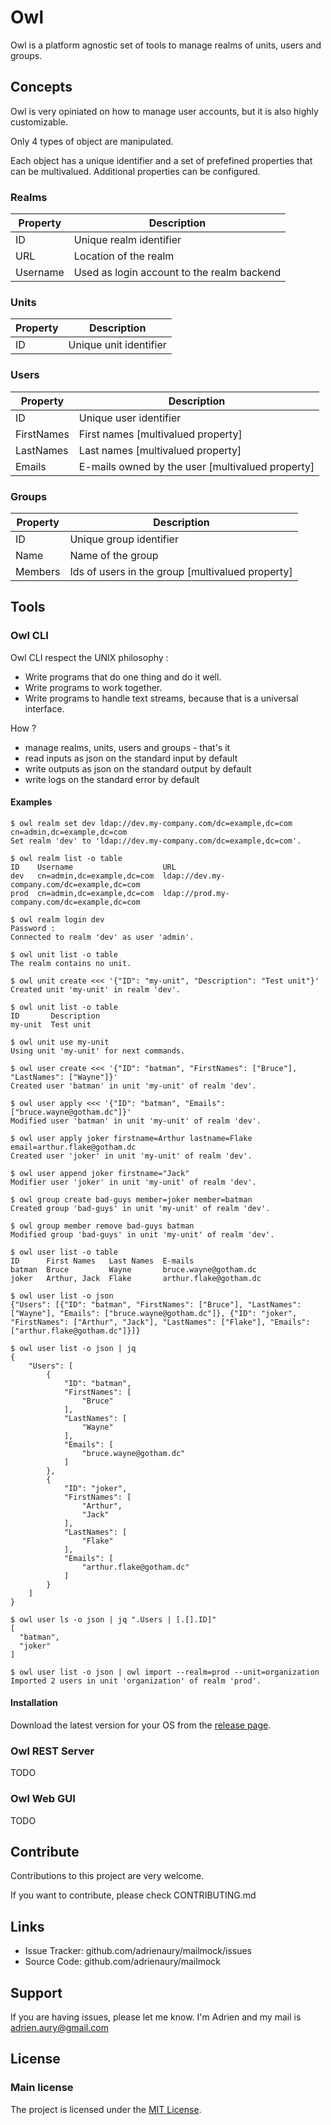 # Owl

Owl is a platform agnostic set of tools to manage realms of units, users and groups.

## Concepts

Owl is very opiniated on how to manage user accounts, but it is also highly customizable.

Only 4 types of object are manipulated.

Each object has a unique identifier and a set of prefefined properties that can be multivalued. Additional properties can be configured.

### Realms

Property | Description
--       | --
ID       | Unique realm identifier
URL      | Location of the realm
Username | Used as login account to the realm backend

### Units

Property | Description
--       | --
ID       | Unique unit identifier

### Users

Property    | Description
--          | --
ID          | Unique user identifier
FirstNames  | First names [multivalued property]
LastNames   | Last names [multivalued property]
Emails      | E-mails owned by the user [multivalued property]

### Groups

Property | Description
--       | --
ID       | Unique group identifier
Name     | Name of the group
Members  | Ids of users in the group [multivalued property]

## Tools

### Owl CLI

Owl CLI respect the UNIX philosophy :

* Write programs that do one thing and do it well.
* Write programs to work together.
* Write programs to handle text streams, because that is a universal interface.

How ?

* manage realms, units, users and groups - that's it
* read inputs as json on the standard input by default
* write outputs as json on the standard output by default
* write logs on the standard error by default

#### Examples

```text
$ owl realm set dev ldap://dev.my-company.com/dc=example,dc=com cn=admin,dc=example,dc=com
Set realm 'dev' to 'ldap://dev.my-company.com/dc=example,dc=com'.

$ owl realm list -o table
ID    Username                    URL
dev   cn=admin,dc=example,dc=com  ldap://dev.my-company.com/dc=example,dc=com
prod  cn=admin,dc=example,dc=com  ldap://prod.my-company.com/dc=example,dc=com

$ owl realm login dev
Password :
Connected to realm 'dev' as user 'admin'.

$ owl unit list -o table
The realm contains no unit.

$ owl unit create <<< '{"ID": "my-unit", "Description": "Test unit"}'
Created unit 'my-unit' in realm 'dev'.

$ owl unit list -o table
ID       Description
my-unit  Test unit

$ owl unit use my-unit
Using unit 'my-unit' for next commands.

$ owl user create <<< '{"ID": "batman", "FirstNames": ["Bruce"], "LastNames": ["Wayne"]}'
Created user 'batman' in unit 'my-unit' of realm 'dev'.

$ owl user apply <<< '{"ID": "batman", "Emails": ["bruce.wayne@gotham.dc"]}'
Modified user 'batman' in unit 'my-unit' of realm 'dev'.

$ owl user apply joker firstname=Arthur lastname=Flake email=arthur.flake@gotham.dc
Created user 'joker' in unit 'my-unit' of realm 'dev'.

$ owl user append joker firstname="Jack"
Modifier user 'joker' in unit 'my-unit' of realm 'dev'.

$ owl group create bad-guys member=joker member=batman
Created group 'bad-guys' in unit 'my-unit' of realm 'dev'.

$ owl group member remove bad-guys batman
Modified group 'bad-guys' in unit 'my-unit' of realm 'dev'.

$ owl user list -o table
ID      First Names   Last Names  E-mails
batman  Bruce         Wayne       bruce.wayne@gotham.dc
joker   Arthur, Jack  Flake       arthur.flake@gotham.dc

$ owl user list -o json
{"Users": [{"ID": "batman", "FirstNames": ["Bruce"], "LastNames": ["Wayne"], "Emails": ["bruce.wayne@gotham.dc"]}, {"ID": "joker", "FirstNames": ["Arthur", "Jack"], "LastNames": ["Flake"], "Emails": ["arthur.flake@gotham.dc"]}]}

$ owl user list -o json | jq
{
    "Users": [
        {
            "ID": "batman",
            "FirstNames": [
                "Bruce"
            ],
            "LastNames": [
                "Wayne"
            ],
            "Emails": [
                "bruce.wayne@gotham.dc"
            ]
        },
        {
            "ID": "joker",
            "FirstNames": [
                "Arthur",
                "Jack"
            ],
            "LastNames": [
                "Flake"
            ],
            "Emails": [
                "arthur.flake@gotham.dc"
            ]
        }
    ]
}

$ owl user ls -o json | jq ".Users | [.[].ID]"
[
  "batman",
  "joker"
]

$ owl user list -o json | owl import --realm=prod --unit=organization
Imported 2 users in unit 'organization' of realm 'prod'.
```

#### Installation

Download the latest version for your OS from the [release page](https://github.com/adrienaury/owl/releases).

### Owl REST Server

TODO

### Owl Web GUI

TODO

## Contribute

Contributions to this project are very welcome.

If you want to contribute, please check CONTRIBUTING.md

## Links

* Issue Tracker: github.com/adrienaury/mailmock/issues
* Source Code: github.com/adrienaury/mailmock

## Support

If you are having issues, please let me know.
I'm Adrien and my mail is adrien.aury@gmail.com

## License

### Main license

The project is licensed under the [MIT License](https://opensource.org/licenses/MIT).
